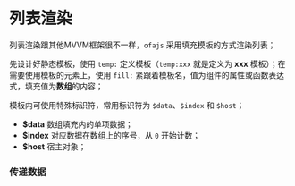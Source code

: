 # 列表渲染

列表渲染跟其他MVVM框架很不一样，`ofajs` 采用填充模板的方式渲染列表；

先设计好静态模板，使用 `temp:` 定义模板（`temp:xxx` 就是定义为 **xxx** 模板）；在需要使用模板的元素上，使用 `fill:` 紧跟着模板名，值为组件的属性或函数表达式，填充值为**数组**的内容；

<code-view src="/demo/chapter3/temp-test-fill1/package.json" style="height:500px;"></code-view>

模板内可使用特殊标识符，常用标识符为 `$data`、`$index` 和 `$host`；

* **$data** 数组填充内的单项数据；
* **$index** 对应数据在数组上的序号，从 `0` 开始计数；
* **$host** 宿主对象；

### 传递数据

